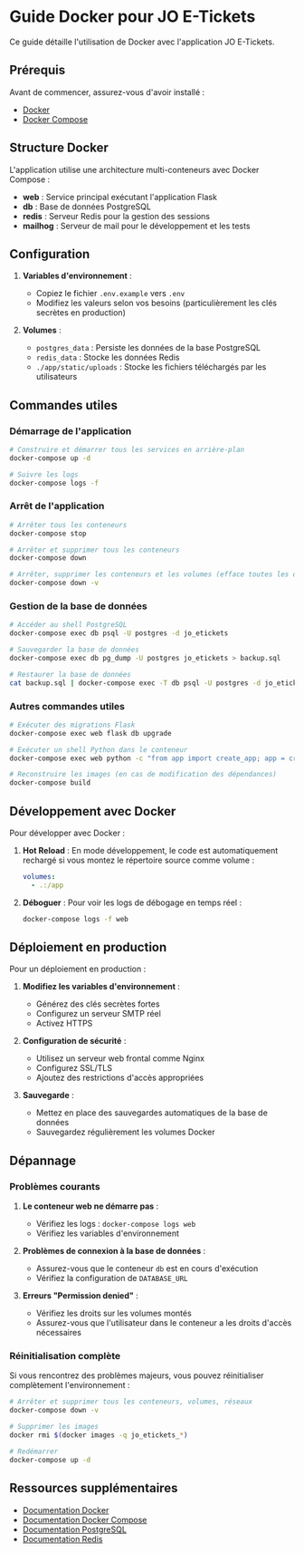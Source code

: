 # Guide Docker pour JO E-Tickets

Ce guide détaille l'utilisation de Docker avec l'application JO E-Tickets.

## Prérequis

Avant de commencer, assurez-vous d'avoir installé :
- [Docker](https://docs.docker.com/get-docker/)
- [Docker Compose](https://docs.docker.com/compose/install/)

## Structure Docker

L'application utilise une architecture multi-conteneurs avec Docker Compose :

- **web** : Service principal exécutant l'application Flask
- **db** : Base de données PostgreSQL
- **redis** : Serveur Redis pour la gestion des sessions
- **mailhog** : Serveur de mail pour le développement et les tests

## Configuration

1. **Variables d'environnement** :
   - Copiez le fichier `.env.example` vers `.env`
   - Modifiez les valeurs selon vos besoins (particulièrement les clés secrètes en production)

2. **Volumes** :
   - `postgres_data` : Persiste les données de la base PostgreSQL
   - `redis_data` : Stocke les données Redis
   - `./app/static/uploads` : Stocke les fichiers téléchargés par les utilisateurs

## Commandes utiles

### Démarrage de l'application

```bash
# Construire et démarrer tous les services en arrière-plan
docker-compose up -d

# Suivre les logs
docker-compose logs -f
```

### Arrêt de l'application

```bash
# Arrêter tous les conteneurs
docker-compose stop

# Arrêter et supprimer tous les conteneurs
docker-compose down

# Arrêter, supprimer les conteneurs et les volumes (efface toutes les données)
docker-compose down -v
```

### Gestion de la base de données

```bash
# Accéder au shell PostgreSQL
docker-compose exec db psql -U postgres -d jo_etickets

# Sauvegarder la base de données
docker-compose exec db pg_dump -U postgres jo_etickets > backup.sql

# Restaurer la base de données
cat backup.sql | docker-compose exec -T db psql -U postgres -d jo_etickets
```

### Autres commandes utiles

```bash
# Exécuter des migrations Flask
docker-compose exec web flask db upgrade

# Exécuter un shell Python dans le conteneur
docker-compose exec web python -c "from app import create_app; app = create_app(); print('Flask shell actif')"

# Reconstruire les images (en cas de modification des dépendances)
docker-compose build
```

## Développement avec Docker

Pour développer avec Docker :

1. **Hot Reload** : En mode développement, le code est automatiquement rechargé si vous montez le répertoire source comme volume :
   ```yaml
   volumes:
     - .:/app
   ```

2. **Déboguer** : Pour voir les logs de débogage en temps réel :
   ```bash
   docker-compose logs -f web
   ```

## Déploiement en production

Pour un déploiement en production :

1. **Modifiez les variables d'environnement** :
   - Générez des clés secrètes fortes
   - Configurez un serveur SMTP réel
   - Activez HTTPS

2. **Configuration de sécurité** :
   - Utilisez un serveur web frontal comme Nginx
   - Configurez SSL/TLS
   - Ajoutez des restrictions d'accès appropriées

3. **Sauvegarde** :
   - Mettez en place des sauvegardes automatiques de la base de données
   - Sauvegardez régulièrement les volumes Docker

## Dépannage

### Problèmes courants

1. **Le conteneur web ne démarre pas** :
   - Vérifiez les logs : `docker-compose logs web`
   - Vérifiez les variables d'environnement

2. **Problèmes de connexion à la base de données** :
   - Assurez-vous que le conteneur `db` est en cours d'exécution
   - Vérifiez la configuration de `DATABASE_URL`

3. **Erreurs "Permission denied"** :
   - Vérifiez les droits sur les volumes montés
   - Assurez-vous que l'utilisateur dans le conteneur a les droits d'accès nécessaires

### Réinitialisation complète

Si vous rencontrez des problèmes majeurs, vous pouvez réinitialiser complètement l'environnement :

```bash
# Arrêter et supprimer tous les conteneurs, volumes, réseaux
docker-compose down -v

# Supprimer les images
docker rmi $(docker images -q jo_etickets_*)

# Redémarrer
docker-compose up -d
```

## Ressources supplémentaires

- [Documentation Docker](https://docs.docker.com/)
- [Documentation Docker Compose](https://docs.docker.com/compose/)
- [Documentation PostgreSQL](https://www.postgresql.org/docs/)
- [Documentation Redis](https://redis.io/documentation)